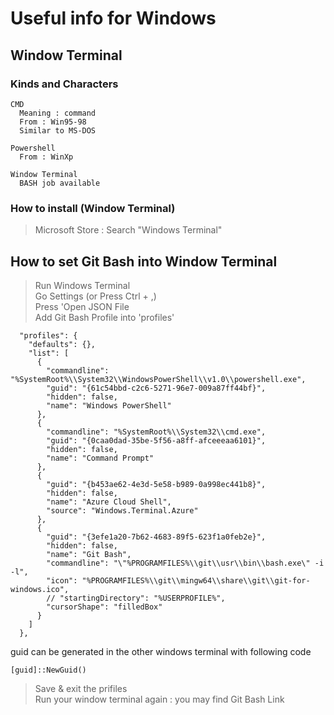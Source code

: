 # Useful info for Windows 

## Window Terminal  

### Kinds and Characters

```
CMD
  Meaning : command
  From : Win95-98
  Similar to MS-DOS

Powershell
  From : WinXp

Window Terminal
  BASH job available
```

### How to install (Window Terminal)

> Microsoft Store : Search "Windows Terminal"

## How to set Git Bash into Window Terminal  
> Run Windows Terminal  
> Go Settings (or Press Ctrl + ,)  
> Press 'Open JSON File  
> Add Git Bash Profile into 'profiles'  
```
  "profiles": {
    "defaults": {},
    "list": [
      {
        "commandline": "%SystemRoot%\\System32\\WindowsPowerShell\\v1.0\\powershell.exe",
        "guid": "{61c54bbd-c2c6-5271-96e7-009a87ff44bf}",
        "hidden": false,
        "name": "Windows PowerShell"
      },
      {
        "commandline": "%SystemRoot%\\System32\\cmd.exe",
        "guid": "{0caa0dad-35be-5f56-a8ff-afceeeaa6101}",
        "hidden": false,
        "name": "Command Prompt"
      },
      {
        "guid": "{b453ae62-4e3d-5e58-b989-0a998ec441b8}",
        "hidden": false,
        "name": "Azure Cloud Shell",
        "source": "Windows.Terminal.Azure"
      },
      {
        "guid": "{3efe1a20-7b62-4683-89f5-623f1a0feb2e}",
        "hidden": false,
        "name": "Git Bash",
        "commandline": "\"%PROGRAMFILES%\\git\\usr\\bin\\bash.exe\" -i -l",
        "icon": "%PROGRAMFILES%\\git\\mingw64\\share\\git\\git-for-windows.ico",
        // "startingDirectory": "%USERPROFILE%",
        "cursorShape": "filledBox"
      }
    ]
  },
```

guid can be generated in the other windows terminal with following code  
```
[guid]::NewGuid()
```

> Save & exit the prifiles  
> Run your window terminal again : you may find Git Bash Link



